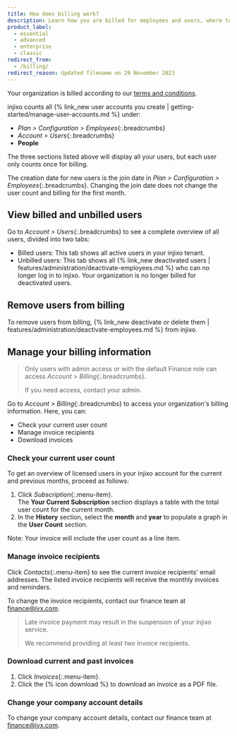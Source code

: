 ```yaml
---
title: How does billing work?
description: Learn how you are billed for employees and users, where to download invoices, and how to receive invoices by email.
product_label:
  - essential
  - advanced
  - enterprise
  - classic
redirect_from:
  - /billing/
redirect_reason: Updated filename on 29 November 2023
---
```


Your organization is billed according to our [terms and conditions](https://www.injixo.com/en-de/terms-and-conditions).

injixo counts all {% link_new user accounts you create | getting-started/manage-user-accounts.md %} under:

- _Plan > Configuration > Employees_{:.breadcrumbs}
- _Account > Users_{:.breadcrumbs}
- **People**

The three sections listed above will display all your users, but each user only counts once for billing.

The creation date for new users is the join date in _Plan > Configuration > Employees_{:.breadcrumbs}. Changing the join date does not change the user count and billing for the first month.

## View billed and unbilled users

Go to _Account > Users_{:.breadcrumbs} to see a complete overview of all users, divided into two tabs:

- Billed users: This tab shows all active users in your injixo tenant.
- Unbilled users: This tab shows all {% link_new deactivated users | features/administration/deactivate-employees.md %} who can no longer log in to injixo. Your organization is no longer billed for deactivated users.
  
## Remove users from billing

To remove users from billing, {% link_new deactivate or delete them | features/administration/deactivate-employees.md %} from injixo.

## Manage your billing information

> Only users with admin access or with the default Finance role can access _Account > Billing_{:.breadcrumbs}.
>
> If you need access, contact your admin.

Go to _Account > Billing_{:.breadcrumbs} to access your organization's billing information. Here, you can:

 - Check your current user count
 - Manage invoice recipients
 - Download invoices

### Check your current user count

To get an overview of licensed users in your injixo account for the current and previous months, proceed as follows:

1. Click _Subscription_{:.menu-item}.  
    The **Your Current Subscription** section displays a table with the total user count for the current month.
2. In the **History** section, select the **month** and **year** to populate a graph in the **User Count** section.

Note: Your invoice will include the user count as a line item.

### Manage invoice recipients

Click _Contacts_{:.menu-item} to see the current invoice recipients' email addresses. The listed invoice recipients will receive the monthly invoices and reminders.

To change the invoice recipients, contact our finance team at finance@ivx.com.

> Late invoice payment may result in the suspension of your injixo service. 
> 
> We recommend providing at least two invoice recipients.

### Download current and past invoices

1. Click _Invoices_{:.menu-item}.
2. Click the {% icon download %} to download an invoice as a PDF file.

### Change your company account details

To change your company account details, contact our finance team at finance@ivx.com.
